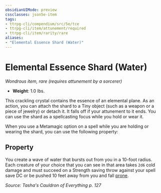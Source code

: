 ```yaml
---
obsidianUIMode: preview
cssclasses: json5e-item
tags:
- ttrpg-cli/compendium/src/5e/tce
- ttrpg-cli/item/attunement/required
- ttrpg-cli/item/rarity/rare
aliases: 
- "Elemental Essence Shard (Water)"
---
```

# Elemental Essence Shard (Water)
*Wondrous item, rare (requires attunement by a sorcerer)*  

- **Weight**: 1.0 lbs.

This crackling crystal contains the essence of an elemental plane. As an action, you can attach the shard to a Tiny object (such as a weapon or a piece of jewelry) or detach it. It falls off if your attunement to it ends. You can use the shard as a spellcasting focus while you hold or wear it.

When you use a Metamagic option on a spell while you are holding or wearing the shard, you can use the following property:

## Property

You create a wave of water that bursts out from you in a 10-foot radius. Each creature of your choice that you can see in that area takes `2d6` cold damage and must succeed on a Strength saving throw against your spell save DC or be pushed 10 feet away from you and fall [prone](3-Mechanics/CLI/rules/conditions.md#Prone).

*Source: Tasha's Cauldron of Everything p. 127*